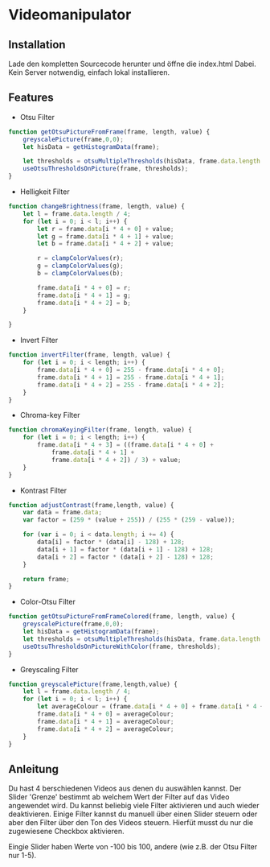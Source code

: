 # Videomanipulator


## Installation

Lade den kompletten Sourcecode herunter und öffne die index.html Dabei. Kein Server notwendig, einfach lokal installieren.


## Features
* Otsu Filter
```javascript
function getOtsuPictureFromFrame(frame, length, value) {
    greyscalePicture(frame,0,0);
    let hisData = getHistogramData(frame);

    let thresholds = otsuMultipleThresholds(hisData, frame.data.length / 4, value)
    useOtsuThresholdsOnPicture(frame, thresholds);
}
```

* Helligkeit Filter
```javascript
function changeBrightness(frame, length, value) {
    let l = frame.data.length / 4;
    for (let i = 0; i < l; i++) {
        let r = frame.data[i * 4 + 0] + value;
        let g = frame.data[i * 4 + 1] + value;
        let b = frame.data[i * 4 + 2] + value;

        r = clampColorValues(r);
        g = clampColorValues(g);
        b = clampColorValues(b);

        frame.data[i * 4 + 0] = r;
        frame.data[i * 4 + 1] = g;
        frame.data[i * 4 + 2] = b;
    }

}
```

* Invert Filter
```javascript
function invertFilter(frame, length, value) {
    for (let i = 0; i < length; i++) {
        frame.data[i * 4 + 0] = 255 - frame.data[i * 4 + 0];
        frame.data[i * 4 + 1] = 255 - frame.data[i * 4 + 1];
        frame.data[i * 4 + 2] = 255 - frame.data[i * 4 + 2];
    }
}
```

* Chroma-key Filter
```javascript
function chromaKeyingFilter(frame, length, value) {
    for (let i = 0; i < length; i++) {
        frame.data[i * 4 + 3] = ((frame.data[i * 4 + 0] +
            frame.data[i * 4 + 1] +
            frame.data[i * 4 + 2]) / 3) + value;
    }
}
```

* Kontrast Filter
```javascript
function adjustContrast(frame,length, value) {
    var data = frame.data;
    var factor = (259 * (value + 255)) / (255 * (259 - value));

    for (var i = 0; i < data.length; i += 4) {
        data[i] = factor * (data[i] - 128) + 128;
        data[i + 1] = factor * (data[i + 1] - 128) + 128;
        data[i + 2] = factor * (data[i + 2] - 128) + 128;
    }

    return frame;
}
```

* Color-Otsu Filter
```javascript
function getOtsuPictureFromFrameColored(frame, length, value) {
    greyscalePicture(frame,0,0);
    let hisData = getHistogramData(frame);
    let thresholds = otsuMultipleThresholds(hisData, frame.data.length / 4, value)
    useOtsuThresholdsOnPictureWithColor(frame, thresholds);
}
```

* Greyscaling Filter 

```javascript
function greyscalePicture(frame,length,value) {
    let l = frame.data.length / 4;
    for (let i = 0; i < l; i++) {
        let averageColour = (frame.data[i * 4 + 0] + frame.data[i * 4 + 1] + frame.data[i * 4 + 2]) / 3;
        frame.data[i * 4 + 0] = averageColour;
        frame.data[i * 4 + 1] = averageColour;
        frame.data[i * 4 + 2] = averageColour;
    }
}
```

## Anleitung

Du hast 4 berschiedenen Videos aus denen du auswählen kannst. 
Der Slider 'Grenze' bestimmt ab welchem Wert der Filter auf das Video angewendet wird. Du kannst beliebig viele Filter aktivieren und auch wieder deaktivieren.
Einige Filter kannst du manuell über einen Slider steuern oder aber den Filter über den Ton des Videos steuern. Hierfüt musst du nur die zugewiesene Checkbox aktivieren.

Eingie Slider haben Werte von -100 bis 100, andere (wie z.B. der Otsu Filter nur 1-5). 
